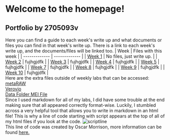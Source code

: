 # Welcome to the homepage!
## Portfolio by 2705093v
Here you can find a guide to each week's write up and what documents or files you can find in that week's write up. There is a link to each week's write up, and the documents/files will be linked too.
| Week  | Files with this week |
| ------------- | ------------- |
| [Week 1](https://2705093v.github.io/MCA-2024/Week1/Week1.html) | No files, just write up. |
| [Week 2](https://2705093v.github.io/MCA-2024/Week2/Week2.html) | fujhgjdfk |
| [Week 3](https://2705093v.github.io/MCA-2024/Week3/week3.html) | fujhgjdfk |
| [Week 4](https://2705093v.github.io/MCA-2024/Week4/Week4.html) | fujhgjdfk |
| [Week 5](https://2705093v.github.io/MCA-2024/Week5/Week5.html) | fujhgjdfk |
| [Week 7](https://2705093v.github.io/MCA-2024/Week7/Week7.html) | fujhgjdfk |
| [Week 8](https://2705093v.github.io/MCA-2024/Week8/Week8.html) | fujhgjdfk |
| [Week 9](https://2705093v.github.io/MCA-2024/week9/week9.html) | fujhgjdfk |
| [Week 10](https://2705093v.github.io/MCA-2024/Week10/week10.html) | fujhgjdfk |
<br> Here are the extra files outside of weekly labs that can be accessed:
<br>[metaRAW](https://2705093v.github.io/MCA-2024/metaRAW.html)
<br>[Verovio](https://2705093v.github.io/MCA-2024/verovio.html)
<br>[Data Folder MEI File](https://2705093v.github.io/MCA-2024/data/autumnleaves.mei)
<br>Since I used markdown for all of my labs, I did have some trouble at the end making sure that all appeared correctly format-wise. Luckily, I stumbled across a very helpful tool that allows you to write in markdown in an html file!
This is why a line of code starting with script appears at the top of all of my html files if you look at the code. 
![scriptline](https://github.com/user-attachments/assets/3231c67b-befe-407d-b095-aa2c389918a9)
<br>This line of code was created by Oscar Morrison, more information can be found [here.](https://github.com/oscarmorrison/md-page)
